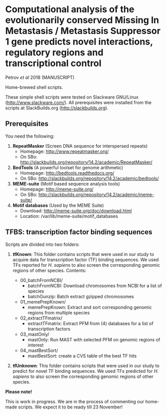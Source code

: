 # Computational analysis of the evolutionarily conserved Missing In Metastasis / Metastasis Suppressor 1 gene predicts novel interactions, regulatory regions and transcriptional control

Petrov _et al_ 2018 (MANUSCRIPT)

Home-brewed shell scripts.

These simple shell scripts were tested on Slackware GNU/Linux (http://www.slackware.com/). All prerequisites were installed from the scripts at SlackBuilds.org (http://slackbuilds.org).

## Prerequisites

You need the following:

1.  **RepeatMasker** (Screen DNA sequence for interspersed repeats)
    * Homepage: http://www.repeatmasker.org/
    * On SBo: http://slackbuilds.org/repository/14.2/academic/RepeatMasker/
2.  **BedTools** (A powerful toolset for genome arithmetic)
    * Homepage: http://bedtools.readthedocs.org/
    * On SBo: http://slackbuilds.org/repository/14.2/academic/bedtools/
3.  **MEME-suite** (Motif based sequence analysis tools)
    * Homepage: http://meme-suite.org/
    * On SBo: http://slackbuilds.org/repository/14.2/academic/meme-suite/
4.  **Motif databases** (Used by the MEME Suite)
    * Download: http://meme-suite.org/doc/download.html
    * Location: /var/lib/meme-suite/motif_databases

## TFBS: transcription factor binding sequences

Scripts are divided into two folders:

1.  **tfKnown**: This folder contains scripts that were used in our study to acquire data for transcription factor (TF) binding sequences. We used TFs reported for _H. sapiens_ to also screen the corresponding genomic regions of other species. Contents:
    * 00_batchFromNCBI/
        * batchFromNCBI: Download chromosomes from NCBI for a list of species
        * batchGunzip: Batch extract gzipped chromosomes
    * 01_memePrepKnown/
        * memePrepKnown: Extract and sort corresponding genomic regions from multiple species
    * 02_extractTFmatrix/
        * extractTFmatrix: Extract PFM from (4) databases for a list of transcription factors
    * 03_mastOnly/
        * mastOnly: Run MAST with selected PFM on genomic regions of interest
    * 04_mastBestSort/
        * mastBestSort: create a CVS table of the best TF hits    
    
2.   **tfUnknown**: This folder contains scripts that were used in our study to predict for novel TF binding sequences. We used TFs predicted for _H. sapiens_ to also screen the corresponding genomic regions of other species.

**Please note!**

This is work in progress. We are in the process of commenting our home-made scripts. We expect it to be ready till 23 November!
